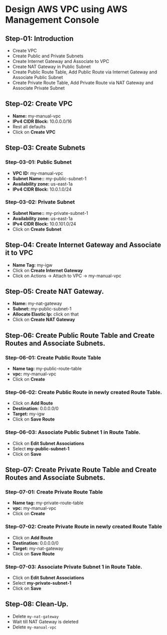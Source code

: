 # Design AWS VPC using AWS Management Console

## Step-01: Introduction
- Create VPC
- Create Public and Private Subnets
- Create Internet Gateway and Associate to VPC
- Create NAT Gateway in Public Subnet
- Create Public Route Table, Add Public Route via Internet Gateway and Associate Public Subnet
- Create Private Route Table, Add Private Route via NAT Gateway and Associate Private Subnet

## Step-02: Create VPC
- **Name:** my-manual-vpc
- **IPv4 CIDR Block:** 10.0.0.0/16
- Rest all defaults
- Click on **Create VPC**

## Step-03: Create Subnets
### Step-03-01: Public Subnet
- **VPC ID:** my-manual-vpc
- **Subnet Name::** my-public-subnet-1
- **Availability zone:** us-east-1a
- **IPv4 CIDR Block:** 10.0.1.0/24

### Step-03-02: Private Subnet
- **Subnet Name::** my-private-subnet-1
- **Availability zone:** us-east-1a
- **IPv4 CIDR Block:** 10.0.101.0/24
- Click on **Create Subnet**

## Step-04: Create Internet Gateway and Associate it to VPC
- **Name Tag:** my-igw
- Click on **Create Internet Gateway**
- Click on Actions -> Attach to VPC -> my-manual-vpc

## Step-05: Create NAT Gateway.
- **Name:** my-nat-gateway
- **Subnet:** my-public-subnet-1
- **Allocate Elastic Ip:** click on that
- Click on **Create NAT Gateway**

## Step-06: Create Public Route Table and Create Routes and Associate Subnets.
### Step-06-01: Create Public Route Table
- **Name tag:** my-public-route-table
- **vpc:** my-manual-vpc
- Click on **Create**
### Step-06-02: Create Public Route in newly created Route Table.
- Click on **Add Route**
- **Destination:** 0.0.0.0/0
- **Target:** my-igw
- Click on **Save Route**
### Step-06-03: Associate Public Subnet 1 in Route Table.
- Click on **Edit Subnet Associations**
- Select **my-public-subnet-1**
- Click on **Save**


## Step-07: Create Private Route Table and Create Routes and Associate Subnets.
### Step-07-01: Create Private Route Table
- **Name tag:** my-private-route-table
- **vpc:** my-manual-vpc
- Click on **Create**
### Step-07-02: Create Private Route in newly created Route Table
- Click on **Add Route**
- **Destination:** 0.0.0.0/0
- **Target:** my-nat-gateway
- Click on **Save Route**
### Step-07-03: Associate Private Subnet 1 in Route Table.
- Click on **Edit Subnet Associations**
- Select **my-private-subnet-1**
- Click on **Save**

## Step-08: Clean-Up.
- Delete `my-nat-gateway`
- Wait till NAT Gateway is deleted
- Delete `my-manual-vpc`


